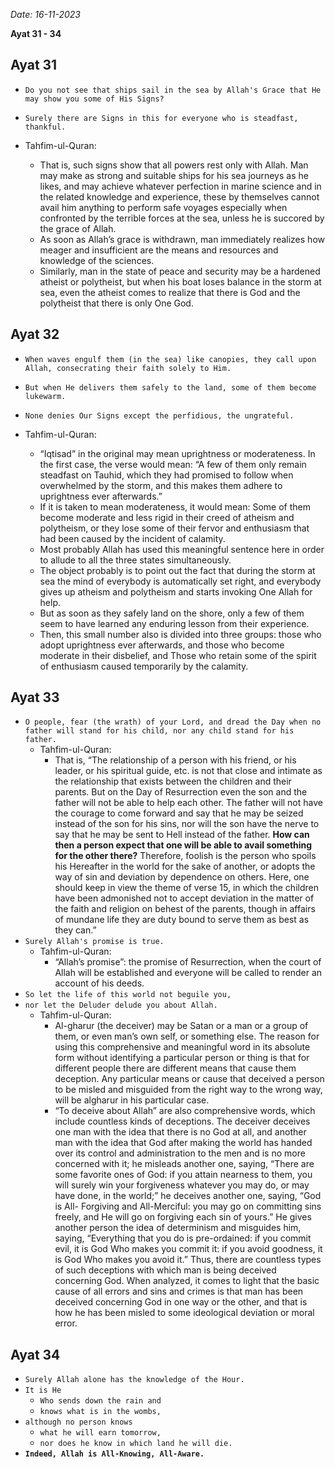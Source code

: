 *Date: 16-11-2023*

**Ayat 31 - 34**

## Ayat 31

- `Do you not see that ships sail in the sea by Allah's Grace that He may show you some of His Signs?`
- `Surely there are Signs in this for everyone who is steadfast, thankful.`


- Tahfim-ul-Quran:
  - That is, such signs show that all powers rest only with Allah. Man may make as strong and suitable ships for his sea journeys as he likes, and may achieve whatever perfection in marine science and in the related knowledge and experience, these by themselves cannot avail him anything to perform safe voyages especially when confronted by the terrible forces at the sea, unless he is succored by the grace of Allah.
  - As soon as Allah’s grace is withdrawn, man immediately realizes how meager and insufficient are the means and resources and knowledge of the sciences.
  - Similarly, man in the state of peace and security may be a hardened atheist or polytheist, but when his boat loses balance in the storm at sea, even the atheist comes to realize that there is God and the polytheist that there is only One God.


## Ayat 32

- `When waves engulf them (in the sea) like canopies, they call upon Allah, consecrating their faith solely to Him.`
- `But when He delivers them safely to the land, some of them become lukewarm.`
- `None denies Our Signs except the perfidious, the ungrateful.`

- Tahfim-ul-Quran:
  - “Iqtisad” in the original may mean uprightness or moderateness. In the first case, the verse would mean: “A few of them only remain steadfast on Tauhid, which they had promised to follow when overwhelmed by the storm, and this makes them adhere to uprightness ever afterwards.”
  - If it is taken to mean moderateness, it would mean: Some of them become moderate and less rigid in their creed of atheism and polytheism, or they lose some of their fervor and enthusiasm that had been caused by the incident of calamity.
  - Most probably Allah has used this meaningful sentence here in order to allude to all the three states simultaneously.
  - The object probably is to point out the fact that during the storm at sea the mind of everybody is automatically set right, and everybody gives up atheism and polytheism and starts invoking One Allah for help.
  - But as soon as they safely land on the shore, only a few of them seem to have learned any enduring lesson from their experience.
  - Then, this small number also is divided into three groups: those who adopt uprightness ever afterwards, and those who become moderate in their disbelief, and Those who retain some of the spirit of enthusiasm caused temporarily by the calamity.

## Ayat 33

- `O people, fear (the wrath) of your Lord, and dread the Day when no father will stand for his child, nor any child stand for his father.`
  - Tahfim-ul-Quran:
    - That is, “The relationship of a person with his friend, or his leader, or his spiritual guide, etc. is not that close and intimate as the relationship that exists between the children and their parents. But on the Day of Resurrection even the son and the father will not be able to help each other. The father will not have the courage to come forward and say that he may be seized instead of the son for his sins, nor will the son have the nerve to say that he may be sent to Hell instead of the father. **How can then a person expect that one will be able to avail something for the other there?** Therefore, foolish is the person who spoils his Hereafter in the world for the sake of another, or adopts the way of sin and deviation by dependence on others. Here, one should keep in view the theme of verse 15, in which the children have been admonished not to accept deviation in the matter of the faith and religion on behest of the parents, though in affairs of mundane life they are duty bound to serve them as best as they can.”
- `Surely Allah's promise is true.`
  - Tahfim-ul-Quran:
    - “Allah’s promise”: the promise of Resurrection, when the court of Allah will be established and everyone will be called to render an account of his deeds.
- `So let the life of this world not beguile you,`
- `nor let the Deluder delude you about Allah.`
  - Tahfim-ul-Quran:
    - Al-gharur (the deceiver) may be Satan or a man or a group of them, or even man’s own self, or something else. The reason for using this comprehensive and meaningful word in its absolute form without identifying a particular person or thing is that for different people there are different means that cause them deception. Any particular means or cause that deceived a person to be misled and misguided from the right way to the wrong way, will be algharur in his particular case.
    - “To deceive about Allah” are also comprehensive words, which include countless kinds of deceptions. The deceiver deceives one man with the idea that there is no God at all, and another man with the idea that God after making the world has handed over its control and administration to the men and is no more concerned with it; he misleads another one, saying, “There are some favorite ones of God: if you attain nearness to them, you will surely win your forgiveness whatever you may do, or may have done, in the world;” he deceives another one, saying, “God is All- Forgiving and All-Merciful: you may go on committing sins freely, and He will go on forgiving each sin of yours.” He gives another person the idea of determinism and misguides him, saying, “Everything that you do is pre-ordained: if you commit evil, it is God Who makes you commit it: if you avoid goodness, it is God Who makes you avoid it.” Thus, there are countless types of such deceptions with which man is being deceived concerning God. When analyzed, it comes to light that the basic cause of all errors and sins and crimes is that man has been deceived concerning God in one way or the other, and that is how he has been misled to some ideological deviation or moral error.


## Ayat 34

- `Surely Allah alone has the knowledge of the Hour.`
- `It is He`
  - `Who sends down the rain and`
  - `knows what is in the wombs,`
- `although no person knows`
  - `what he will earn tomorrow,`
  - `nor does he know in which land he will die.`
- **`Indeed, Allah is All-Knowing, All-Aware.`**